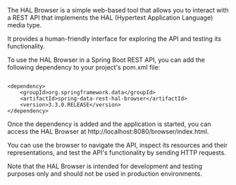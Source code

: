 The HAL Browser is a simple web-based tool that allows you to interact with a REST API that implements the HAL (Hypertext Application Language) media type. 

It provides a human-friendly interface for exploring the API and testing its functionality.

To use the HAL Browser in a Spring Boot REST API, you can add the following dependency to your project's pom.xml file:

```

<dependency>
    <groupId>org.springframework.data</groupId>
    <artifactId>spring-data-rest-hal-browser</artifactId>
    <version>3.3.0.RELEASE</version>
</dependency>

```

Once the dependency is added and the application is started, you can access the HAL Browser at http://localhost:8080/browser/index.html. 

You can use the browser to navigate the API, inspect its resources and their representations, and test the API's functionality by sending HTTP requests.

Note that the HAL Browser is intended for development and testing purposes only and should not be used in production environments.
